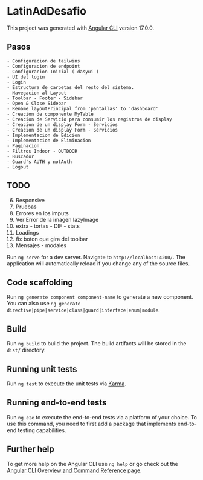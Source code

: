 # LatinAdDesafio

This project was generated with [Angular CLI](https://github.com/angular/angular-cli) version 17.0.0.

## Pasos
    - Configuracion de tailwins 
    - Configuracion de endpoint
    - Configuracion Inicial ( dasyui )
    - UI del login
    - Login 
    - Estructura de carpetas del resto del sistema.
    - Navegacion al Layout
    - Toolbar - Footer - Sidebar
    - Open & Close Sidebar
    - Rename layoutPrincipal from 'pantallas' to 'dashboard' 
    - Creacion de componente MyTable
    - Creacion de Servicio para consumir los registros de display
    - Creacion de un display Form - Servicios
    - Creacion de un display Form - Servicios
    - Implementacion de Edicion
    - Implementacion de Eliminacion
    - Paginacion
    - Filtros Indoor - OUTDOOR
    - Buscador
    - Guard's AUTH y notAuth
    - Logout 
   

## TODO



6. Responsive
8. Pruebas
9. Errores en los imputs
10. Ver Error de la imagen lazyImage
12. extra - tortas - DIF - stats
13. Loadings
14. fix boton que gira del toolbar
15. Mensajes - modales


Run `ng serve` for a dev server. Navigate to `http://localhost:4200/`. The application will automatically reload if you change any of the source files.

## Code scaffolding

Run `ng generate component component-name` to generate a new component. You can also use `ng generate directive|pipe|service|class|guard|interface|enum|module`.

## Build

Run `ng build` to build the project. The build artifacts will be stored in the `dist/` directory.

## Running unit tests

Run `ng test` to execute the unit tests via [Karma](https://karma-runner.github.io).

## Running end-to-end tests

Run `ng e2e` to execute the end-to-end tests via a platform of your choice. To use this command, you need to first add a package that implements end-to-end testing capabilities.

## Further help

To get more help on the Angular CLI use `ng help` or go check out the [Angular CLI Overview and Command Reference](https://angular.io/cli) page.
